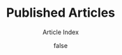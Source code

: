 ---
title     : "Published Articles"
layout    : "articles/index.pug"
summary   : "List of articles"
author    : false
subtitle  : "Article Index"
foobar    : "Baz Bang"
jquery: 
  eval: 
    documentReady: "Article.initSearch();"
---